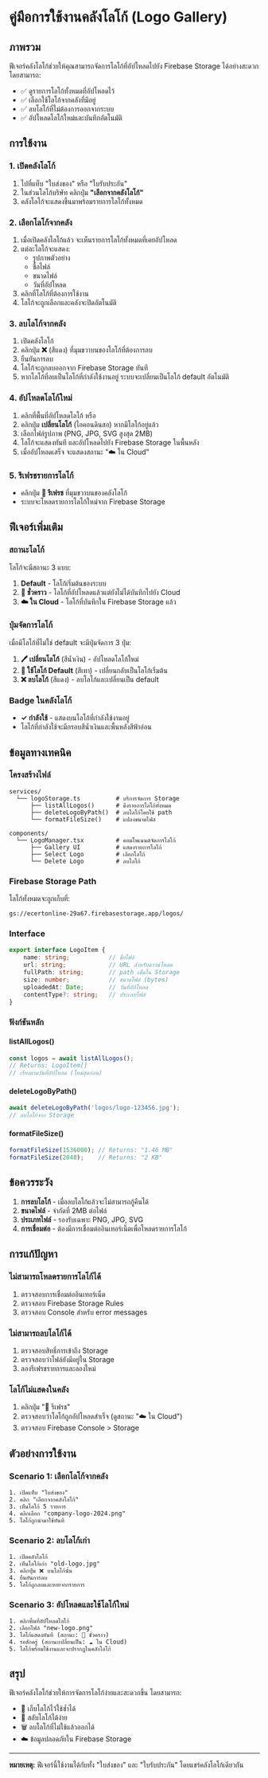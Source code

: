 # คู่มือการใช้งานคลังโลโก้ (Logo Gallery)

## ภาพรวม

ฟีเจอร์คลังโลโก้ช่วยให้คุณสามารถจัดการโลโก้ที่อัปโหลดไปยัง Firebase Storage ได้อย่างสะดวก โดยสามารถ:
- ✅ ดูรายการโลโก้ทั้งหมดที่อัปโหลดไว้
- ✅ เลือกใช้โลโก้จากคลังที่มีอยู่
- ✅ ลบโลโก้ที่ไม่ต้องการออกจากระบบ
- ✅ อัปโหลดโลโก้ใหม่และบันทึกอัตโนมัติ

## การใช้งาน

### 1. เปิดคลังโลโก้

1. ไปที่แท็บ "ใบส่งของ" หรือ "ใบรับประกัน"
2. ในส่วนโลโก้บริษัท คลิกปุ่ม **"เลือกจากคลังโลโก้"**
3. คลังโลโก้จะแสดงขึ้นมาพร้อมรายการโลโก้ทั้งหมด

### 2. เลือกโลโก้จากคลัง

1. เมื่อเปิดคลังโลโก้แล้ว จะเห็นรายการโลโก้ทั้งหมดที่เคยอัปโหลด
2. แต่ละโลโก้จะแสดง:
   - รูปภาพตัวอย่าง
   - ชื่อไฟล์
   - ขนาดไฟล์
   - วันที่อัปโหลด
3. คลิกที่โลโก้ที่ต้องการใช้งาน
4. โลโก้จะถูกเลือกและคลังจะปิดอัตโนมัติ

### 3. ลบโลโก้จากคลัง

1. เปิดคลังโลโก้
2. คลิกปุ่ม **❌** (สีแดง) ที่มุมขวาบนของโลโก้ที่ต้องการลบ
3. ยืนยันการลบ
4. โลโก้จะถูกลบออกจาก Firebase Storage ทันที
5. หากโลโก้ที่ลบเป็นโลโก้ที่กำลังใช้งานอยู่ ระบบจะเปลี่ยนเป็นโลโก้ default อัตโนมัติ

### 4. อัปโหลดโลโก้ใหม่

1. คลิกที่พื้นที่อัปโหลดโลโก้ หรือ
2. คลิกปุ่ม **เปลี่ยนโลโก้** (ไอคอนดินสอ) หากมีโลโก้อยู่แล้ว
3. เลือกไฟล์รูปภาพ (PNG, JPG, SVG สูงสุด 2MB)
4. โลโก้จะแสดงทันที และอัปโหลดไปยัง Firebase Storage ในพื้นหลัง
5. เมื่ออัปโหลดเสร็จ จะแสดงสถานะ "☁️ ใน Cloud"

### 5. รีเฟรชรายการโลโก้

- คลิกปุ่ม **🔄 รีเฟรช** ที่มุมขวาบนของคลังโลโก้
- ระบบจะโหลดรายการโลโก้ใหม่จาก Firebase Storage

## ฟีเจอร์เพิ่มเติม

### สถานะโลโก้

โลโก้จะมีสถานะ 3 แบบ:

1. **Default** - โลโก้เริ่มต้นของระบบ
2. **📁 ชั่วคราว** - โลโก้ที่อัปโหลดแล้วแต่ยังไม่ได้บันทึกไปยัง Cloud
3. **☁️ ใน Cloud** - โลโก้ที่บันทึกใน Firebase Storage แล้ว

### ปุ่มจัดการโลโก้

เมื่อมีโลโก้ที่ไม่ใช่ default จะมีปุ่มจัดการ 3 ปุ่ม:

1. **🖊️ เปลี่ยนโลโก้** (สีน้ำเงิน) - อัปโหลดโลโก้ใหม่
2. **🔄 ใช้โลโก้ Default** (สีเทา) - เปลี่ยนกลับเป็นโลโก้เริ่มต้น
3. **❌ ลบโลโก้** (สีแดง) - ลบโลโก้และเปลี่ยนเป็น default

### Badge ในคลังโลโก้

- **✓ กำลังใช้** - แสดงบนโลโก้ที่กำลังใช้งานอยู่
- โลโก้ที่กำลังใช้จะมีกรอบสีน้ำเงินและพื้นหลังสีฟ้าอ่อน

## ข้อมูลทางเทคนิค

### โครงสร้างไฟล์

```
services/
  └── logoStorage.ts          # บริการจัดการ Storage
      ├── listAllLogos()      # ดึงรายการโลโก้ทั้งหมด
      ├── deleteLogoByPath()  # ลบโลโก้โดยใช้ path
      └── formatFileSize()    # แปลงขนาดไฟล์

components/
  └── LogoManager.tsx         # คอมโพเนนต์จัดการโลโก้
      ├── Gallery UI          # แสดงรายการโลโก้
      ├── Select Logo         # เลือกโลโก้
      └── Delete Logo         # ลบโลโก้
```

### Firebase Storage Path

โลโก้ทั้งหมดจะถูกเก็บที่:
```
gs://ecertonline-29a67.firebasestorage.app/logos/
```

### Interface

```typescript
export interface LogoItem {
    name: string;           // ชื่อไฟล์
    url: string;            // URL สำหรับดาวน์โหลด
    fullPath: string;       // path เต็มใน Storage
    size: number;           // ขนาดไฟล์ (bytes)
    uploadedAt: Date;       // วันที่อัปโหลด
    contentType?: string;   // ประเภทไฟล์
}
```

### ฟังก์ชันหลัก

#### listAllLogos()
```typescript
const logos = await listAllLogos();
// Returns: LogoItem[]
// เรียงตามวันที่อัปโหลด (ใหม่สุดก่อน)
```

#### deleteLogoByPath()
```typescript
await deleteLogoByPath('logos/logo-123456.jpg');
// ลบโลโก้จาก Storage
```

#### formatFileSize()
```typescript
formatFileSize(1536000); // Returns: "1.46 MB"
formatFileSize(2048);    // Returns: "2 KB"
```

## ข้อควรระวัง

1. **การลบโลโก้** - เมื่อลบโลโก้แล้วจะไม่สามารถกู้คืนได้
2. **ขนาดไฟล์** - จำกัดที่ 2MB ต่อไฟล์
3. **ประเภทไฟล์** - รองรับเฉพาะ PNG, JPG, SVG
4. **การเชื่อมต่อ** - ต้องมีการเชื่อมต่ออินเทอร์เน็ตเพื่อโหลดรายการโลโก้

## การแก้ปัญหา

### ไม่สามารถโหลดรายการโลโก้ได้

1. ตรวจสอบการเชื่อมต่ออินเทอร์เน็ต
2. ตรวจสอบ Firebase Storage Rules
3. ตรวจสอบ Console สำหรับ error messages

### ไม่สามารถลบโลโก้ได้

1. ตรวจสอบสิทธิ์การเข้าถึง Storage
2. ตรวจสอบว่าไฟล์ยังมีอยู่ใน Storage
3. ลองรีเฟรชรายการและลองใหม่

### โลโก้ไม่แสดงในคลัง

1. คลิกปุ่ม "🔄 รีเฟรช"
2. ตรวจสอบว่าโลโก้ถูกอัปโหลดสำเร็จ (ดูสถานะ "☁️ ใน Cloud")
3. ตรวจสอบ Firebase Console > Storage

## ตัวอย่างการใช้งาน

### Scenario 1: เลือกโลโก้จากคลัง

```
1. เปิดแท็บ "ใบส่งของ"
2. คลิก "เลือกจากคลังโลโก้"
3. เห็นโลโก้ 5 รายการ
4. คลิกเลือก "company-logo-2024.png"
5. โลโก้ถูกนำมาใช้ทันที
```

### Scenario 2: ลบโลโก้เก่า

```
1. เปิดคลังโลโก้
2. เห็นโลโก้เก่า "old-logo.jpg"
3. คลิกปุ่ม ❌ บนโลโก้นั้น
4. ยืนยันการลบ
5. โลโก้ถูกลบและหายจากรายการ
```

### Scenario 3: อัปโหลดและใช้โลโก้ใหม่

```
1. คลิกพื้นที่อัปโหลดโลโก้
2. เลือกไฟล์ "new-logo.png"
3. โลโก้แสดงทันที (สถานะ: 📁 ชั่วคราว)
4. รอสักครู่ (สถานะเปลี่ยนเป็น: ☁️ ใน Cloud)
5. โลโก้พร้อมใช้งานและจะปรากฏในคลังโลโก้
```

## สรุป

ฟีเจอร์คลังโลโก้ช่วยให้การจัดการโลโก้ง่ายและสะดวกขึ้น โดยสามารถ:
- 📁 เก็บโลโก้ไว้ใช้ซ้ำได้
- 🔄 สลับโลโก้ได้ง่าย
- 🗑️ ลบโลโก้ที่ไม่ใช้แล้วออกได้
- ☁️ ข้อมูลปลอดภัยใน Firebase Storage

---

**หมายเหตุ:** ฟีเจอร์นี้ใช้งานได้กับทั้ง "ใบส่งของ" และ "ใบรับประกัน" โดยแชร์คลังโลโก้เดียวกัน
